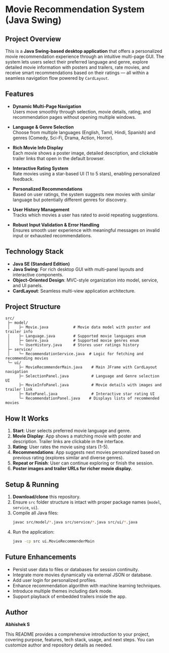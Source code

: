 # Movie Recommendation System (Java Swing)

## Project Overview

This is a **Java Swing-based desktop application** that offers a personalized movie recommendation experience through an intuitive multi-page GUI. The system lets users select their preferred language and genre, explore detailed movie information with posters and trailers, rate movies, and receive smart recommendations based on their ratings — all within a seamless navigation flow powered by `CardLayout`.

## Features

- **Dynamic Multi-Page Navigation**  
  Users move smoothly through selection, movie details, rating, and recommendation pages without opening multiple windows.

- **Language & Genre Selection**  
  Choose from multiple languages (English, Tamil, Hindi, Spanish) and genres (Comedy, Sci-Fi, Drama, Action, Horror).

- **Rich Movie Info Display**  
  Each movie shows a poster image, detailed description, and clickable trailer links that open in the default browser.

- **Interactive Rating System**  
  Rate movies using a star-based UI (1 to 5 stars), enabling personalized feedback.

- **Personalized Recommendations**  
  Based on user ratings, the system suggests new movies with similar language but potentially different genres for discovery.

- **User History Management**  
  Tracks which movies a user has rated to avoid repeating suggestions.

- **Robust Input Validation & Error Handling**  
  Ensures smooth user experience with meaningful messages on invalid input or exhausted recommendations.

## Technology Stack

- **Java SE (Standard Edition)**  
- **Java Swing**: For rich desktop GUI with multi-panel layouts and interactive components.  
- **Object-Oriented Design**: MVC-style organization into model, service, and UI panels.  
- **CardLayout**: Seamless multi-view application architecture.

## Project Structure

```
src/
 ├─ model/
 │    ├─ Movie.java           # Movie data model with poster and trailer info
 │    ├─ Language.java        # Supported movie languages enum
 │    ├─ Genre.java           # Supported movie genres enum
 │    └─ UserHistory.java     # Stores user ratings history
 ├─ service/
 │    └─ RecommendationService.java  # Logic for fetching and recommending movies
 └─ ui/
      ├─ MovieRecommenderMain.java    # Main JFrame with CardLayout navigation
      ├─ SelectionPanel.java          # Language and Genre selection UI
      ├─ MovieInfoPanel.java          # Movie details with images and trailer link
      ├─ RatePanel.java               # Interactive star rating UI
      └─ RecommendationPanel.java    # Displays lists of recommended movies
```

## How It Works

1. **Start**: User selects preferred movie language and genre.  
2. **Movie Display**: App shows a matching movie with poster and description. Trailer links are clickable in the interface.  
3. **Rating**: User rates the movie using stars (1-5).  
4. **Recommendations**: App suggests next movies personalized based on previous rating (explores similar and diverse genres).  
5. **Repeat or Finish**: User can continue exploring or finish the session.
6. **Poster images and trailer URLs for richer movie display.**

## Setup & Running

1. **Download/clone** this repository.  
2. Ensure `src` folder structure is intact with proper package names (`model`, `service`, `ui`).  
3. Compile all Java files:
   ```bash
   javac src/model/*.java src/service/*.java src/ui/*.java
   ```
4. Run the application:
   ```bash
   java -cp src ui.MovieRecommenderMain
   ```



## Future Enhancements

- Persist user data to files or databases for session continuity.  
- Integrate more movies dynamically via external JSON or database.  
- Add user login for personalized profiles.  
- Enhance recommendation algorithm with machine learning techniques.  
- Introduce multiple themes including dark mode.  
- Support playback of embedded trailers inside the app.

## Author

**Abhishek S**

This README provides a comprehensive introduction to your project, covering purpose, features, tech stack, usage, and next steps. You can customize author and repository details as needed.
